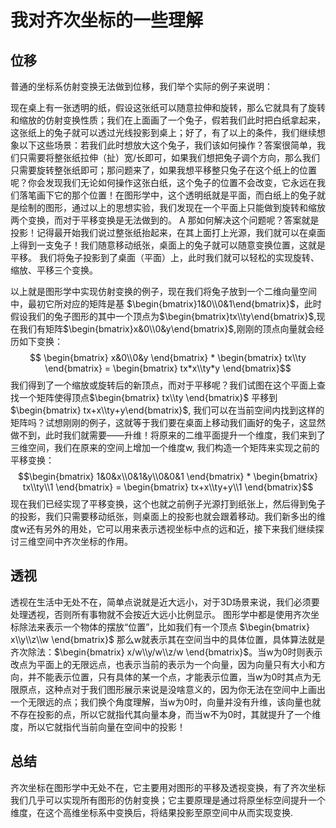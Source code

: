 # 我对齐次坐标的一些理解

## 位移
普通的坐标系仿射变换无法做到位移，我们举个实际的例子来说明：

现在桌上有一张透明的纸，假设这张纸可以随意拉伸和旋转，那么它就具有了旋转和缩放的仿射变换性质；我们在上面画了一个兔子，假若我们此时把白纸拿起来，这张纸上的兔子就可以透过光线投影到桌上；好了，有了以上的条件，我们继续想象以下这些场景：若我们此时想放大这个兔子，我们该如何操作？答案很简单，我们只需要将整张纸拉伸（扯）宽/长即可，如果我们想把兔子调个方向，那么我们只需要旋转整张纸即可；那问题来了，如果我想平移整只兔子在这个纸上的位置呢？你会发现我们无论如何操作这张白纸，这个兔子的位置不会改变，它永远在我们落笔画下它的那个位置！在图形学中，这个透明纸就是平面，而白纸上的兔子就是绘制的图形，通过以上的思想实验，我们发现在一个平面上只能做到旋转和缩放两个变换，而对于平移变换是无法做到的。
A
那如何解决这个问题呢？答案就是投影！记得最开始我们说过整张纸抬起来，在其上面打上光源，我们就可以在桌面上得到一支兔子！我们随意移动纸张，桌面上的兔子就可以随意变换位置，这就是平移。
我们将兔子投影到了桌面（平面）上，此时我们就可以轻松的实现旋转、缩放、平移三个变换。

以上就是图形学中实现仿射变换的例子，现在我们将兔子放到一个二维向量空间中，最初它所对应的矩阵是基 $\begin{bmatrix}1&0\\0&1\end{bmatrix}$，此时假设我们的兔子图形的其中一个顶点为$\begin{bmatrix}tx\\ty\end{bmatrix}$,现在我们有矩阵$\begin{bmatrix}x&0\\0&y\end{bmatrix}$,刚刚的顶点向量就会经历如下变换：
$$ \begin{bmatrix}  x&0\\0&y  \end{bmatrix} * \begin{bmatrix} tx\\ty \end{bmatrix}  = \begin{bmatrix}
    tx*x\\ty*y
\end{bmatrix}$$
我们得到了一个缩放或旋转后的新顶点，而对于平移呢？我们试图在这个平面上查找一个矩阵使得顶点$\begin{bmatrix} tx\\ty  \end{bmatrix}$ 平移到 $\begin{bmatrix} tx+x\\ty+y\end{bmatrix}$, 我们可以在当前空间内找到这样的矩阵吗？试想刚刚的例子，这就等于我们要在桌面上移动我们画好的兔子，这显然做不到，此时我们就需要——升维！将原来的二维平面提升一个维度，我们来到了三维空间，我们在原来的空间上增加一个维度w, 我们构造一个矩阵来实现之前的平移变换： 
$$\begin{bmatrix}
    1&0&x\\0&1&y\\0&0&1
    \end{bmatrix} * \begin{bmatrix}
        tx\\ty\\1
    \end{bmatrix} = \begin{bmatrix}
        tx+x\\ty+y\\1
    \end{bmatrix}$$ 
现在我们已经实现了平移变换，这个也就之前例子光源打到纸张上，然后得到兔子的投影，我们只需要移动纸张，则桌面上的投影也就会跟着移动。我们新多出的维度w还有另外的用处，它可以用来表示透视坐标中点的远和近，接下来我们继续探讨三维空间中齐次坐标的作用。

## 透视
透视在生活中无处不在，简单点说就是近大远小，对于3D场景来说，我们必须要处理透视，否则所有事物就不会按近大远小比例显示。
图形学中都是使用齐次坐标除法来表示一个物体的摆放“位置”，比如我们有一个顶点 $\begin{bmatrix}
    x\\y\\z\\w
\end{bmatrix}$ 那么w就表示其在空间当中的具体位置，具体算法就是齐次除法：$\begin{bmatrix}
    x/w\\y/w\\z/w
\end{bmatrix}$。当w为0时则表示改点为平面上的无限远点，也表示当前的表示为一个向量，因为向量只有大小和方向，并不能表示位置，只有具体的某一个点，才能表示位置，当w为0时其点为无限原点，这种点对于我们图形展示来说是没啥意义的，因为你无法在空间中上画出一个无限远的点；我们换个角度理解，当w为0时，向量并没有升维，该向量也就不存在投影的点，所以它就指代其向量本身，而当w不为0时，其就提升了一个维度，所以它就指代当前向量在空间中的投影！

## 总结
齐次坐标在图形学中无处不在，它主要用对图形的平移及透视变换，有了齐次坐标我们几乎可以实现所有图形的仿射变换；它主要原理是通过将原坐标空间提升一个维度，在这个高维坐标系中变换后，将结果投影至原空间中从而实现变换.